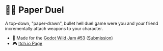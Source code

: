 # 📄🔫 Paper Duel
A top-down, "paper-drawn", bullet hell duel game were you and your friend incrementally attach weapons to your character.

- 🤖 Made for the [Godot Wild Jam #53](https://itch.io/jam/godot-wild-jam-53) ([Submission](https://itch.io/jam/godot-wild-jam-53/rate/1889464))
- 🎮 [Itch.io Page](https://eric-catarina.itch.io/paper-duel)
